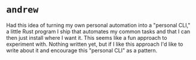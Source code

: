 # `andrew`

Had this idea of turning my own personal automation into a "personal CLI,"
a little Rust program I ship that automates my common tasks and that I can
then just install where I want it. This seems like a fun approach to
experiment with. Nothing written yet, but if I like this approach I'd like
to write about it and encourage this "personal CLI" as a pattern.
